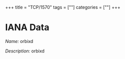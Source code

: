 +++
title = "TCP/1570"
tags = [""]
categories = [""]
+++

# IANA Data

_Name:_ orbixd

_Description:_ orbixd

